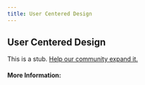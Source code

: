```yaml
---
title: User Centered Design
---
```


## User Centered Design

This is a stub. [Help our community expand it.](https://github.com/freeCodeCamp/guide-articles/tree/master/articles/User-Experience-Design/User-Centered-Design/index.md)

<!-- The article goes here, in GitHub-flavored Markdown. Feel free to add YouTube videos, images, and CodePen/JSBin embeds  -->

#### More Information:
<!-- Please add any articles you think might be helpful to read before writing the article -->


